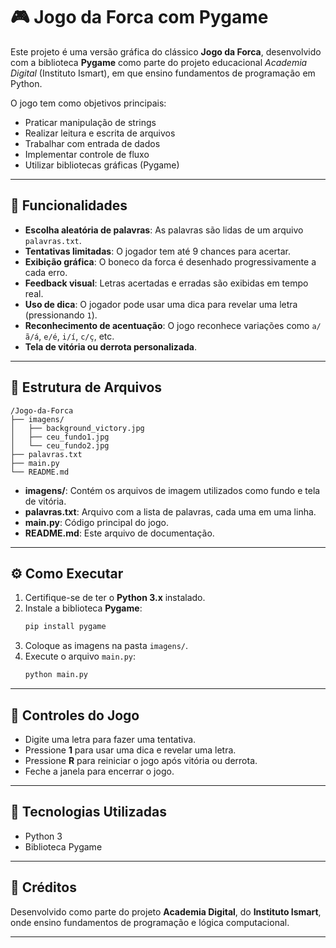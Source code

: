 # 🎮 Jogo da Forca com Pygame

Este projeto é uma versão gráfica do clássico **Jogo da Forca**, desenvolvido com a biblioteca **Pygame** como parte do projeto educacional *Academia Digital* (Instituto Ismart), em que ensino fundamentos de programação em Python.

O jogo tem como objetivos principais:

- Praticar manipulação de strings
- Realizar leitura e escrita de arquivos
- Trabalhar com entrada de dados
- Implementar controle de fluxo
- Utilizar bibliotecas gráficas (Pygame)

---

## 🧠 Funcionalidades

- **Escolha aleatória de palavras**: As palavras são lidas de um arquivo `palavras.txt`.
- **Tentativas limitadas**: O jogador tem até 9 chances para acertar.
- **Exibição gráfica**: O boneco da forca é desenhado progressivamente a cada erro.
- **Feedback visual**: Letras acertadas e erradas são exibidas em tempo real.
- **Uso de dica**: O jogador pode usar uma dica para revelar uma letra (pressionando `1`).
- **Reconhecimento de acentuação**: O jogo reconhece variações como `a/ã/á`, `e/é`, `i/í`, `c/ç`, etc.
- **Tela de vitória ou derrota personalizada**.

---

## 📁 Estrutura de Arquivos

```
/Jogo-da-Forca
├── imagens/
│   ├── background_victory.jpg
│   ├── ceu_fundo1.jpg
│   └── ceu_fundo2.jpg
├── palavras.txt
├── main.py
└── README.md
```

- **imagens/**: Contém os arquivos de imagem utilizados como fundo e tela de vitória.
- **palavras.txt**: Arquivo com a lista de palavras, cada uma em uma linha.
- **main.py**: Código principal do jogo.
- **README.md**: Este arquivo de documentação.

---

## ⚙️ Como Executar

1. Certifique-se de ter o **Python 3.x** instalado.
2. Instale a biblioteca **Pygame**:
   ```bash
   pip install pygame
   ```
3. Coloque as imagens na pasta `imagens/`.
4. Execute o arquivo `main.py`:
   ```bash
   python main.py
   ```

---

## 🎨 Controles do Jogo

- Digite uma letra para fazer uma tentativa.
- Pressione **1** para usar uma dica e revelar uma letra.
- Pressione **R** para reiniciar o jogo após vitória ou derrota.
- Feche a janela para encerrar o jogo.

---

## 🚀 Tecnologias Utilizadas

- Python 3
- Biblioteca Pygame

---

## 🙌 Créditos

Desenvolvido como parte do projeto **Academia Digital**, do **Instituto Ismart**, onde ensino fundamentos de programação e lógica computacional.

---
